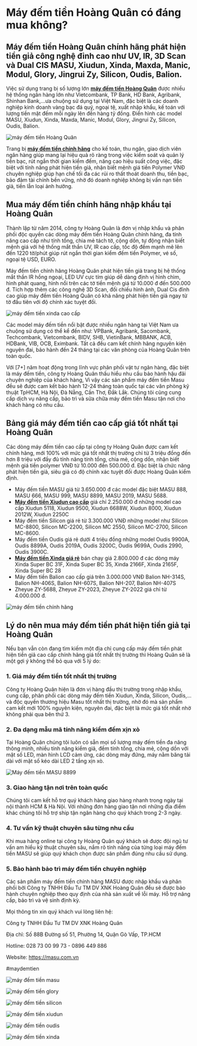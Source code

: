# Máy đếm tiền Hoàng Quân có đáng mua không?

## Máy đếm tiền Hoàng Quân chính hãng phát hiện tiền giả công nghệ đỉnh cao như UV, IR, 3D Scan và Dual CIS MASU, Xiudun, Xinda, Maxda, Manic, Modul, Glory, Jingrui Zy, Silicon, Oudis, Balion.

Việc sử dụng trang bị số lượng lớn [**máy đếm tiền Hoàng Quân**](https://github.com/maydemtien1/may-dem-tien-masu) được nhiều hệ thống ngân hàng lớn như Vietcombank, TP Bank, HD Bank, Agribank, Shinhan Bank,…ưa chuộng sử dụng tại Việt Nam, đặc biệt là các doanh nghiệp kinh doanh vàng bạc đá quý, ngoại tệ, xuất nhập khẩu, kế toán với lượng tiền mặt đếm mỗi ngày lên đến hàng tỷ đồng. Điển hình các model MASU, Xiudun, Xinda, Maxda, Manic, Modul, Glory, Jingrui Zy, Silicon, Oudis, Balion.

![máy đếm tiền Hoàng Quân](https://github.com/maydemtien1/may-dem-tien-masu/assets/146692188/44375ac4-e59c-41c8-b01d-d0c9cd817d96)

Trang bị [**máy đếm tiền chính hãng**](https://masu.com.vn) cho kế toán, thu ngân, giao dịch viên ngân hàng giúp mang lại hiệu quả rõ ràng trong việc kiểm soát và quản lý tiền bạc, rút ngắn thời gian kiểm đếm, năng cao hiệu suất công việc, đặc biệt với tính năng phát hiện tiền giả, nhận biết mệnh giá tiền Polymer VNĐ chuyên nghiệp giúp hạn chế tối đa các rủi ro thất thoát doanh thu, tiền bạc, bảo đảm tài chính bền vững, nhờ đó doanh nghiệp không bị vấn nạn tiền giả, tiền lẫn loại ảnh hưởng.

## Mua máy đếm tiền chính hãng nhập khẩu tại Hoàng Quân

Thành lập từ năm 2014, công ty Hoàng Quân là đơn vị nhập khẩu và phân phối độc quyền các dòng máy đếm tiền Hoàng Quân chính hãng, đa tính năng cao cấp như tính tổng, chia mẻ tách tờ, cộng dồn, tự động nhận biết mệnh giá với hệ thống mắt thần UV, IR cao cấp, tốc độ đếm mạnh mẽ lên đến 1220 tờ/phút giúp rút ngắn thời gian kiểm đếm tiền Polymer, vé số, ngoại tệ USD, EURO.

Máy đếm tiền chính hãng Hoàng Quân phát hiện tiền giả trang bị hệ thống mắt thần IR hồng ngoại, LED UV cực tím giúp dễ dàng định vị hình chìm, hình phát quang, hình nổi trên các tờ tiền mệnh giá từ 10.000 đ đến 500.000 đ. Tích hợp thêm các công nghệ 3D Scan, đối chiếu hình ảnh, Dual Cis đỉnh cao giúp máy đếm tiền Hoàng Quân có khả năng phát hiện tiền giả ngay từ tờ đầu tiên với độ chính xác tuyệt đối.

![máy đếm tiền xinda cao cấp](https://github.com/maydemtien1/may-dem-tien-masu/assets/146692188/69f1b5b3-8f42-47fd-8ba3-070c554f7bd1)

Các model máy đếm tiền nổi bật được nhiều ngân hàng tại Việt Nam ưa chuộng sử dụng có thể kể đến như: VPBank, Agribank, Sacombank, Techcombank, Vietcombank, BIDV, SHB, VietinBank, MBBANK, ACB, HDBank, VIB, OCB, Eximbank. Tất cả đều cam kết chính hãng nguyên kiện nguyên đai, bảo hành đến 24 tháng tại các văn phòng của Hoàng Quân trên toàn quốc.

Với [7+] năm hoạt động trong lĩnh vực phân phối vật tư ngân hàng, đặc biệt là máy đếm tiền, công ty Hoàng Quân thấu hiểu nhu cầu bảo hành hậu đãi chuyên nghiệp của khách hàng, Vì vậy các sản phẩm máy đếm tiền Masu đều sẽ được cam kết bảo hành 12-24 tháng toàn quốc tại các văn phòng kỹ thuật TpHCM, Hà Nội, Đà Nẵng, Cần Thơ, Đắk Lắk. Chúng tôi cũng cung cấp dịch vụ nâng cấp, bảo trì và sửa chữa máy đếm tiền Masu tận nơi cho khách hàng có nhu cầu.

## Bảng giá máy đếm tiền cao cấp giá tốt nhất tại Hoàng Quân

Các dòng máy đếm tiền cao cấp tại công ty Hoàng Quân được cam kết chính hãng, mới 100% với mức giá tốt nhất thị trường chỉ từ 3 triệu đồng đến hơn 8 triệu với đầy đủ tính năng tính tổng, chia mẻ, cộng dồn, nhận biết mệnh giá tiền polymer VNĐ từ 10.000 đến 500.000 đ. Đặc biệt là chức năng phát hiện tiền giả, siêu giả có độ chính xác tuyệt đối được Hoàng Quân kiểm định.

- Máy đếm tiền MASU giá từ 3.650.000 đ các model đặc biệt MASU 888, MASU 666, MASU 999, MASU 8899, MASU 2019, MASU 5688.
- [**Máy đếm tiền Xiudun cao cấp**](https://masu.com.vn/may-dem-tien-xiudun/) giá chỉ 2.250.000 đ những model cao cấp Xiudun 5118, Xiudun 9500, Xiudun 6688W, Xiudun 8000, Xiudun 2012W, Xiudun 2250C
- Máy đếm tiền Silicon giá rẻ từ 3.300.000 VNĐ những model như Silicon MC-8800, Silicon MC-2200, Silicon MC 2550, Silicon MC-2700, Silicon MC-8600.
- Máy đếm tiền Oudis giá rẻ dưới 4 triệu đồng những model Oudis 9900A, Oudis 8899A, Oudis 2019A, Oudis 3200C, Oudis 9699A, Oudis 2990, Oudis 3900C.
- [**Máy đếm tiền Xinda giá rẻ**](https://masu.com.vn/may-dem-tien-xinda/) bán chạy giá 2.800.000 đ các dòng máy Xinda Super BC 31F, Xinda Super BC 35, Xinda 2166F, Xinda 2165F, Xinda Super BC 28
- Máy đếm tiền Balion cao cấp giá trên 3.000.000 VNĐ Balion NH-314S, Balion NH-406S, Balion NH-607S, Balion NH-207, Balion NH-407S
- Zheyue ZY-5688, Zheyue ZY-2023, Zheyue ZY-2022 giá chỉ từ 4.000.000 đ.

![máy đếm tiền chính hãng](https://github.com/maydemtien1/may-dem-tien-masu/assets/146692188/2c1dc810-b6c3-4c95-932d-5ee504d52071)

## Lý do nên mua máy đếm tiền phát hiện tiền giả tại Hoàng Quân

Nếu bạn vẫn còn đang tìm kiếm một địa chỉ cung cấp máy đếm tiền phát hiện tiền giả cao cấp chính hãng giá tốt nhất thị trường thì Hoàng Quân sẽ là một gợi ý không thể bỏ qua với 5 lý do:

### 1. Giá máy đếm tiền tốt nhất thị trường

Công ty Hoàng Quân hiện là đơn vị hàng đầu thị trường trong nhập khẩu, cung cấp, phân phối các dòng máy đếm tiền Xiudun, Xinda, Silicon, Oudis,…và độc quyền thương hiệu Masu tốt nhất thị trường, nhờ đó mà sản phẩm cam kết mới 100% nguyên kiện, nguyên đai, đặc biệt là mức giá tốt nhất nhờ không phải qua bên thứ 3.

### 2. Đa dạng mẫu mã tính năng kiểm đếm xịn xò

Tại Hoàng Quân chúng tôi luôn có sẵn mọi số lượng máy đếm tiền đa năng thông minh, nhiều tính năng kiểm giả, đếm tính tổng, chia mẻ, cộng dồn với mặt số LED, màn hình LCD cảm ứng, các dòng máy đứng, máy nằm băng tải dài với mặt số kéo dài LED 2 tầng xịn xò.

![Máy đếm tiền MASU 8899](https://github.com/maydemtien1/may-dem-tien-masu/assets/146692188/8726c808-c46e-45dc-ab74-b8958761b941)

### 3. Giao hàng tận nơi trên toàn quốc

Chúng tôi cam kết hỗ trợ quý khách hàng giao hàng nhanh trong ngày tại nội thành HCM & Hà Nội. Với những đơn hàng giao tận nơi những địa điểm khác chúng tôi hỗ trợ ship tận ngân hàng cho quý khách trong 2-3 ngày.

### 4. Tư vấn kỹ thuật chuyên sâu từng nhu cầu

Khi mua hàng online tại công ty Hoàng Quân quý khách sẽ được đội ngũ tư vấn am hiểu kỹ thuật chuyên sâu, nắm rõ tính năng của từng loại máy đếm tiền MASU sẽ giúp quý khách chọn được sản phẩm đúng nhu cầu sử dụng.

### 5. Bảo hành bảo trì máy đếm tiền chuyên nghiệp

Các sản phẩm máy đếm tiền chính hãng MASU được nhập khẩu và phân phối bởi Công ty TNHH Đầu Tư TM DV XNK Hoàng Quân đều sẽ được bảo hành chuyên nghiệp theo quy định của nhà sản xuất về lỗi máy. Hỗ trợ nâng cấp, bảo trì và vệ sinh định kỳ.

Mọi thông tin xin quý khách vui lòng liên hệ:

Công ty TNHH Đầu Tư TM DV XNK Hoàng Quân

Địa chỉ: Số 88B Đường số 51, Phường 14, Quận Gò Vấp, TP.HCM

Hotline: 028 73 00 99 73 - 0896 449 886

Website: https://masu.com.vn

#maydemtien

![máy đếm tiền masu](https://github.com/maydemtien1/may-dem-tien-masu/assets/146692188/2d98072a-bbee-4dce-977a-3aaf05f7c922)

![máy đếm tiền glory](https://github.com/maydemtien1/may-dem-tien-masu/assets/146692188/6314d6de-9a97-4f0e-9127-dad3e3f97e97)

![máy đếm tiền silicon](https://github.com/maydemtien1/may-dem-tien-masu/assets/146692188/c6ac672b-1f13-4cdc-9a82-cd38a3cbfd85)

![máy đếm tiền xiudun](https://github.com/maydemtien1/may-dem-tien-masu/assets/146692188/271592eb-4109-43f0-a080-dd9a7161840a)

![máy đếm tiền oudis](https://github.com/maydemtien1/may-dem-tien-masu/assets/146692188/0456aa68-c484-458c-9d5b-7922160ac0d0)

![máy đếm tiền xinda](https://github.com/maydemtien1/may-dem-tien-masu/assets/146692188/5fc34060-d704-4b26-b154-55a70363922f)
